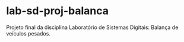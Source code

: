 # lab-sd-proj-balanca
Projeto final da disciplina Laboratório de Sistemas Digitais: Balança de veículos pesados.
